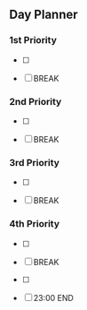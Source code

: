 ## Day Planner
### 1st Priority
- [ ] 
- [ ] BREAK
  

### 2nd Priority
- [ ] 
- [ ] BREAK


### 3rd Priority
- [ ] 
- [ ] BREAK


### 4th Priority
- [ ] 
- [ ] BREAK
- [ ] 
- [ ] 23:00 END


